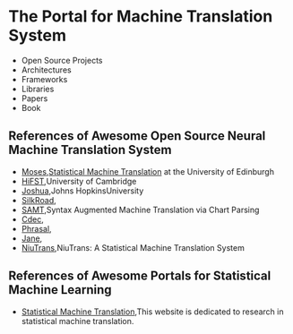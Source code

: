 
# The Portal for Machine Translation System

+ Open Source Projects
+ Architectures
+ Frameworks
+ Libraries
+ Papers
+ Book

## References of Awesome Open Source Neural Machine Translation System
+ [Moses](http://www.statmt.org/moses/),[Statistical Machine Translation](http://www.statmt.org/ued/) at the University of Edinburgh
+ [HiFST](),University of Cambridge
+ [Joshua](https://cwiki.apache.org/confluence/display/JOSHUA/Apache+Joshua+%28Incubating%29+Home),Johns HopkinsUniversity 
+ [SilkRoad](http://nlp.ict.ac.cn/2017/index_zh.php),
+ [SAMT](http://www.cs.cmu.edu/~zollmann/samt/),Syntax Augmented Machine Translation via Chart Parsing
+ [Cdec](http://www.cdec-decoder.org/),
+ [Phrasal](http://nlp.stanford.edu/software/phrasal/),
+ [Jane](http://www-i6.informatik.rwth-aachen.de/jane/),
+ [NiuTrans](http://www.nlplab.com/NiuPlan/NiuTrans.html),NiuTrans: A Statistical Machine Translation System

## References of Awesome Portals for Statistical Machine Learning
+ [Statistical Machine Translation](http://www.statmt.org/),This website is dedicated to research in statistical machine translation. 
